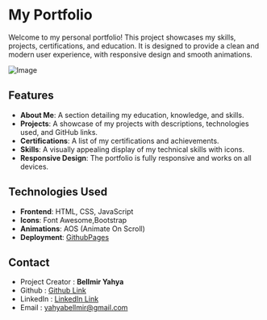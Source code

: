 # My Portfolio 

Welcome to my personal portfolio! This project showcases my skills, projects, certifications, and education. It is designed to provide a clean and modern user experience, with responsive design and smooth animations.   

![Image](https://github.com/user-attachments/assets/8dc3665c-681c-4875-9c69-80967801ad52) 

## Features

- **About Me**: A section detailing my education, knowledge, and skills.
- **Projects**: A showcase of my projects with descriptions, technologies used, and GitHub links. 
- **Certifications**: A list of my certifications and achievements.
- **Skills**: A visually appealing display of my technical skills with icons.
- **Responsive Design**: The portfolio is fully responsive and works on all devices.

## Technologies Used

- **Frontend**: HTML, CSS, JavaScript 
- **Icons**: Font Awesome,Bootstrap
- **Animations**: AOS (Animate On Scroll)
- **Deployment**: [GithubPages](https://yasouimo.github.io/Portfolio/)

## Contact

- Project Creator : **Bellmir Yahya**
- Github : [Github Link](https://github.com/Yasouimo)
- LinkedIn : [LinkedIn Link](https://www.linkedin.com/in/yahya-bellmir-a54176284/)
- Email : yahyabellmir@gmail.com

